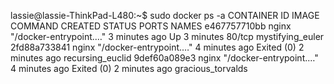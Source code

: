 lassie@lassie-ThinkPad-L480:~$ sudo docker ps -a
CONTAINER ID   IMAGE     COMMAND                  CREATED         STATUS                     PORTS     NAMES
e467757710bb   nginx     "/docker-entrypoint.…"   3 minutes ago   Up 3 minutes               80/tcp    mystifying_euler
2fd88a733841   nginx     "/docker-entrypoint.…"   4 minutes ago   Exited (0) 2 minutes ago             recursing_euclid
9def60a089e3   nginx     "/docker-entrypoint.…"   4 minutes ago   Exited (0) 2 minutes ago             gracious_torvalds
